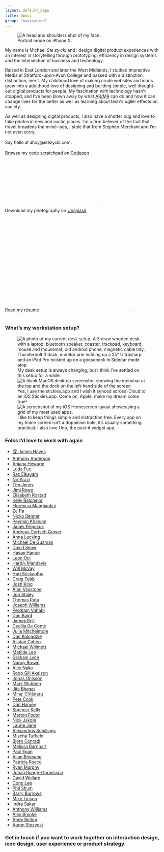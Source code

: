 ```yaml
---
layout: default_page
title: About
group: "navigation"
---
```

<div class="text-col">
  <figure>
    <img src="/assets/img/content/mugshot.jpg" srcset="/assets/img/content/mugshot.jpg 1x, /assets/img/content/mugshot@2x.jpg 2x" alt="A head and shoulders shot of my face." loading="auto">
    <figcaption>Portrait mode on iPhone X.</figcaption>
  </figure>
  <p>My name is Michael <dfn title="[Ste-zee-key]">Ste&middot;zy&middot;cki</dfn> and I design digital product experiences with an interest in storytelling through prototyping, efficiency in design systems and the intersection of business and technology.</p>
  <p>Raised in East London and later the West Midlands, I studied Interactive Media at Stratford-upon-Avon College and passed with a distinction, distinction, merit. My childhood love of making crude websites and icons grew into a adulthood love of designing and building simple, well thought-out digital products for people. My fascination with technology hasn't stopped, and I’ve been blown away by what <abbr title="Augmented Reality/Mixed Reality">AR/MR</abbr> can do and how it can change lives for the better as well as learning about tech's uglier effects on society.</p>
  <p>As well as designing digital products, I also have a shutter bug and love to take photos in new and exotic places. I’m a firm believer of the fact that travel broadens the mind—yes, I stole that from Stephen Merchant and I’m not even sorry.<br><br>
  Say hello at <label for="toggle-checkbox" class="toggle-label" title="Drop me a line.">ahoy@stezycki.com</label>.<br><br>
  Browse my code scratchpad on <a href="https://codepen.io/mr-stezz/" title="Have a look at my code scrapbook on Codepen." rel="noreferrer" target="_blank">Codepen <svg class="icon" aria-hidden="true" role="img"><use xmlns:xlink="http://www.w3.org/1999/xlink" xlink:href="#open"></use></svg></a>.<br><br>
  Download my photography on <a href="https://unsplash.com/@stez" title="Download my photography for free on Unsplash." rel="noreferrer" target="_blank">Unsplash <svg class="icon" aria-hidden="true" role="img"><use xmlns:xlink="http://www.w3.org/1999/xlink" xlink:href="#open"></use></svg></a>.<br><br>
  Read my <a href="https://codepen.io/mr-stezz/full/PLKGEG" rel="noreferrer" target="_blank">r&eacute;sum&eacute; <svg class="icon" aria-hidden="true" role="img"><use xmlns:xlink="http://www.w3.org/1999/xlink" xlink:href="#open"></use></svg></a>.<br><br></p>
</div>
<section>
  <h3 id="whats-my-workstation-setup" class="heading page-title">What’s my workstation setup?</h3>
  <figure class="gallery">
    <img src="/assets/img/content/DeskSetup.jpg" srcset="/assets/img/content/DeskSetup.jpg 1x, /assets/img/content/DeskSetup@2x.jpg 2x" alt="A photo of my current desk setup. A 3 draw wooden desk with a laptop, bluetooth speaker, coaster, trackpad, keyboard, mouse and mousemat, old android phone, magnetic cable tidy, Thunderbolt 3 dock, monitor arm holding up a 25&quot; Ultrasharp and an iPad Pro hoisted up on a gooseneck in Sidecar mode atop." loading="lazy" class="u--m-bottom">
    <figcaption class="text-col u--m-bottom--huge">My desk setup is always changing, but I think I’ve settled on this setup for a while.</figcaption>
    <img src="/assets/img/content/MacOSDesktop.png" srcset="/assets/img/content/MacOSDesktop.png 1x" alt="A blank MacOS desktop screenshot showing the menubar at the top and the dock on the left-hand side of the screen" loading="lazy" class="u--m-bottom">
    <figcaption class="text-col u--m-bottom--huge">Yes, I use the stickies.app and I wish it synced across iCloud to an iOS Stickies.app. Come on, Apple, make my dream come true!</figcaption>
    <img src="/assets/img/content/iPhoneHomescreen.png" srcset="/assets/img/content/iPhoneHomescreen.png 1x, /assets/img/content/iPhoneHomescreen@2x.png 2x, /assets/img/content/iPhoneHomescreen@3x.png 3x" alt="A screenshot of my iOS Homescreen layout showcasing a grid of my most used apps." loading="lazy" class="u--m-bottom">
    <figcaption class="text-col u--m-bottom--huge">I like to keep things simple and distraction free. Every app on my home screen isn’t a dopamine hole, it’s usually something practical. I also love Uno, the post-it widget app.</figcaption>
  </figure>
</section>
<section class="u--m-bottom--huge">
  <div class="text-col">
    <h3 id="folks-id-love-to-work-with-again" class="heading page-title">Folks I’d love to work with again</h3>
    <ul class="work-list">
      <li class="work-list-item"><a href="https://www.linkedin.com/in/james-hayes-01b37b86/" class="work-list-link"><span role="img" aria-label="Trophy" class="js-audio-link" title="I'mmm the best!">🏆</span>&nbsp;James Hayes</a></li>
      <li class="work-list-item"><a href="#" class="work-list-link">Anthony Anderson</a></li>
      <li class="work-list-item"><a href="https://github.com/AnjanaHewage" class="work-list-link">Anjana Hewage</a></li>
      <li class="work-list-item"><a href="https://github.com/fuxlud" class="work-list-link">Luda Fux</a></li>
      <li class="work-list-item"><a href="https://github.com/razelkayamdev" class="work-list-link">Raz Elkayam</a></li>
      <li class="work-list-item"><a href="https://github.com/nirarazi" class="work-list-link">Nir Arazi</a></li>
      <li class="work-list-item"><a href="#" class="work-list-link">Tim Jones</a></li>
      <li class="work-list-item"><a href="#" class="work-list-link">Jimi Rowe</a></li>
      <li class="work-list-item"><a href="#" class="work-list-link">Elisabeth Rostad</a></li>
      <li class="work-list-item"><a href="#" class="work-list-link">Kelly Batchelor</a></li>
      <li class="work-list-item"><a href="#" class="work-list-link">Florencia Mangiantini</a></li>
      <li class="work-list-item"><a href="https://zedapaz.com/" class="work-list-link">Ze Pa</a></li>
      <li class="work-list-item"><a href="#" class="work-list-link">Nicko Bennet</a></li>
      <li class="work-list-item"><a href="https://github.com/TheCoordinator" class="work-list-link">Peyman Khanjan</a></li>
      <li class="work-list-item"><a href="#" class="work-list-link">Jacek Filipczuk</a></li>
      <li class="work-list-item"><a href="#" class="work-list-link">Andreas Gertsch Grover</a></li>
      <li class="work-list-item"><a href="https://github.com/ALucking1" class="work-list-link">Anna Lucking</a></li>
      <li class="work-list-item"><a href="https://github.com/mcdeguzman99" class="work-list-link">Michael De Guzman</a></li>
      <li class="work-list-item"><a href="https://github.com/davidseow" class="work-list-link">David Seow</a></li>
      <li class="work-list-item"><a href="https://github.com/hasanavi" class="work-list-link">Hasan Haque</a></li>
      <li class="work-list-item"><a href="#" class="work-list-link">Leon Ooi</a></li>
      <li class="work-list-item"><a href="#" class="work-list-link">Hardik Mandavia</a></li>
      <li class="work-list-item"><a href="https://github.com/willmcvay" class="work-list-link">Will McVay</a></li>
      <li class="work-list-item"><a href="#" class="work-list-link">Hari Sriskantha</a></li>
      <li class="work-list-item"><a href="https://github.com/craigtubb57" class="work-list-link">Craig Tubb</a></li>
      <li class="work-list-item"><a href="https://github.com/KingJoshCT" class="work-list-link">Josh King</a></li>
      <li class="work-list-item"><a href="#" class="work-list-link">Alan Vanstone</a></li>
      <li class="work-list-item"><a href="#" class="work-list-link">Jon Staley</a></li>
      <li class="work-list-item"><a href="https://github.com/tomasruta" class="work-list-link">Thomas Ruta</a></li>
      <li class="work-list-item"><a href="https://github.com/faooful" class="work-list-link">Joseph Williams</a></li>
      <li class="work-list-item"><a href="https://github.com/pev89" class="work-list-link">Perdram Vahabi</a></li>
      <li class="work-list-item"><a href="#" class="work-list-link">Dan Baird</a></li>
      <li class="work-list-item"><a href="https://github.com/JamesBrill" class="work-list-link">James Brill</a></li>
      <li class="work-list-item"><a href="#" class="work-list-link">Cecilia De Conto</a></li>
      <li class="work-list-item"><a href="https://github.com/juliamitchelmore" class="work-list-link">Julia Mitchelmore</a></li>
      <li class="work-list-item"><a href="#" class="work-list-link">Dan Kologdzie</a></li>
      <li class="work-list-item"><a href="https://github.com/alistaircohendev" class="work-list-link">Alistair Cohen</a></li>
      <li class="work-list-item"><a href="https://github.com/mwillmott" class="work-list-link">Michael Willmott</a></li>
      <li class="work-list-item"><a href="#" class="work-list-link">Matilde Leo</a></li>
      <li class="work-list-item"><a href="#" class="work-list-link">Graham Lyon</a></li>
      <li class="work-list-item"><a href="#" class="work-list-link">Nancy Brown</a></li>
      <li class="work-list-item"><a href="#" class="work-list-link">Alex Nako</a></li>
      <li class="work-list-item"><a href="https://www.linkedin.com/in/roop-gill/" class="work-list-link">Roop Gill Axelson</a></li>
      <li class="work-list-item"><a href="https://github.com/pocketjoso" class="work-list-link">Jonas Ohlsson</a></li>
      <li class="work-list-item"><a href="https://github.com/novemberborn" class="work-list-link">Mark Wubben</a></li>
      <li class="work-list-item"><a href="https://github.com/jits" class="work-list-link">Jits Bhagat</a></li>
      <li class="work-list-item"><a href="https://github.com/mihai" class="work-list-link">Mihai Cîrlănaru</a></li>
      <li class="work-list-item"><a href="https://github.com/cookpete" class="work-list-link">Pete Cook</a></li>
      <li class="work-list-item"><a href="https://github.com/danharvey" class="work-list-link">Dan Harvey</a></li>
      <li class="work-list-item"><a href="https://github.com/spencermountain" class="work-list-link">Spencer Kelly</a></li>
      <li class="work-list-item"><a href="#" class="work-list-link">Marton Fodor</a></li>
      <li class="work-list-item"><a href="#" class="work-list-link">Nick Jakobi</a></li>
      <li class="work-list-item"><a href="#" class="work-list-link">Laurie Jane</a></li>
      <li class="work-list-item"><a href="#" class="work-list-link">Alexandros Schillings</a></li>
      <li class="work-list-item"><a href="#" class="work-list-link">Mischa Tuffield</a></li>
      <li class="work-list-item"><a href="#" class="work-list-link">Bjorn Conradi</a></li>
      <li class="work-list-item"><a href="#" class="work-list-link">Melissa Barnhart</a></li>
      <li class="work-list-item"><a href="https://github.com/paulegan" class="work-list-link">Paul Egan</a></li>
      <li class="work-list-item"><a href="https://github.com/neebone" class="work-list-link">Allan Brisbane</a></li>
      <li class="work-list-item"><a href="https://linkedin.com/in/patricia-rocco-a7699185" class="work-list-link">Patricia Rocco</a></li>
      <li class="work-list-item"><a href="https://github.com/ryan2611" class="work-list-link">Ryan Murphy</a></li>
      <li class="work-list-item"><a href="https://github.com/usercise" class="work-list-link">Johan Runge-Goransson</a></li>
      <li class="work-list-item"><a href="https://github.com/darve" class="work-list-link">David Wollard</a></li>
      <li class="work-list-item"><a href="https://github.com/CongL3" class="work-list-link">Cong Lee</a></li>
      <li class="work-list-item"><a href="https://github.com/philpill" class="work-list-link">Phil Shum</a></li>
      <li class="work-list-item"><a href="#" class="work-list-link">Barry Burrows</a></li>
      <li class="work-list-item"><a href="https://github.com/MikeTinson" class="work-list-link">Mike Tinson</a></li>
      <li class="work-list-item"><a href="https://github.com/5arx" class="work-list-link">Indra Sakar</a></li>
      <li class="work-list-item"><a href="https://github.com/abitgone" class="work-list-link">Anthony Williams</a></li>
      <li class="work-list-item"><a href="https://dribbble.com/alexbrooke" class="work-list-link">Alex Brooke</a></li>
      <li class="work-list-item"><a href="https://andybolton.dev/" class="work-list-link">Andy Bolton</a></li>
      <li class="work-list-item"><a href="https://github.com/aaronstezycki" class="work-list-link">Aaron Stezycki</a></li>
    </ul>
  </div>
</section>
<section class="u--m-bottom--huge">
  <h3 id="get-in-touch" class="heading gamma w--300 no-spacing"><label for="toggle-checkbox" class="toggle-label" title="Send me an email." role="button" tabindex="0" aria-hidden="true">Get in touch</label> if you want to work together on interaction design, icon design, user experience or product strategy.</h3>
</section>